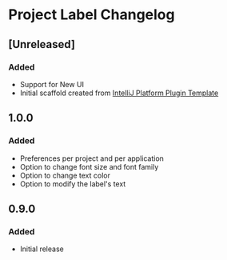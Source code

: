 <!-- Keep a Changelog guide -> https://keepachangelog.com -->

# Project Label Changelog

## [Unreleased]
### Added
- Support for New UI
- Initial scaffold created from [IntelliJ Platform Plugin Template](https://github.com/JetBrains/intellij-platform-plugin-template)

## 1.0.0
### Added
- Preferences per project and per application
- Option to change font size and font family
- Option to change text color
- Option to modify the label's text

## 0.9.0
### Added
- Initial release